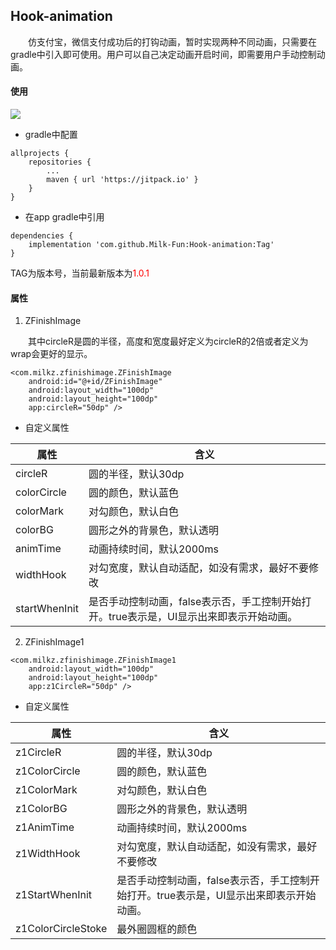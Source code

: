 ## Hook-animation

&ensp;&ensp;&ensp;&ensp;仿支付宝，微信支付成功后的打钩动画，暂时实现两种不同动画，只需要在gradle中引入即可使用。用户可以自己决定动画开启时间，即需要用户手动控制动画。

#### 使用 

[![](https://jitpack.io/v/Milk-Fun/Hook-animation.svg)](https://jitpack.io/#Milk-Fun/Hook-animation)

- gradle中配置

```
allprojects {
	repositories {
		...
		maven { url 'https://jitpack.io' }
	}
}
```

- 在app gradle中引用

```
dependencies {
	implementation 'com.github.Milk-Fun:Hook-animation:Tag'
}
```
TAG为版本号，当前最新版本为<font color=red>1.0.1</font>


#### 属性

1. ZFinishImage

&ensp;&ensp;&ensp;&ensp;其中circleR是圆的半径，高度和宽度最好定义为circleR的2倍或者定义为wrap会更好的显示。

```
<com.milkz.zfinishimage.ZFinishImage
    android:id="@+id/ZFinishImage"
    android:layout_width="100dp"
    android:layout_height="100dp"
    app:circleR="50dp" />
```

- 自定义属性

属性|含义
--|--
circleR|圆的半径，默认30dp
colorCircle|圆的颜色，默认蓝色
colorMark|对勾颜色，默认白色
colorBG|圆形之外的背景色，默认透明
animTime|动画持续时间，默认2000ms
widthHook|对勾宽度，默认自动适配，如没有需求，最好不要修改
startWhenInit|是否手动控制动画，false表示否，手工控制开始打开。true表示是，UI显示出来即表示开始动画。

2. ZFinishImage1

```
<com.milkz.zfinishimage.ZFinishImage1
    android:layout_width="100dp"
    android:layout_height="100dp"
    app:z1CircleR="50dp" />
```

- 自定义属性

属性|含义
--|--
z1CircleR|圆的半径，默认30dp
z1ColorCircle|圆的颜色，默认蓝色
z1ColorMark|对勾颜色，默认白色
z1ColorBG|圆形之外的背景色，默认透明
z1AnimTime|动画持续时间，默认2000ms
z1WidthHook|对勾宽度，默认自动适配，如没有需求，最好不要修改
z1StartWhenInit|是否手动控制动画，false表示否，手工控制开始打开。true表示是，UI显示出来即表示开始动画。
z1ColorCircleStoke|最外圈圆框的颜色
